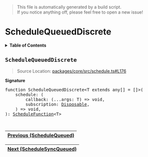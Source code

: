 > This file is automatically generated by a build script.<br>If you notice anything off, please feel free to open a new issue!

# ScheduleQueuedDiscrete

<details><summary><b>Table of Contents</b></summary><br>

1. [<code>ScheduleQueuedDiscrete</code>](#ScheduleQueuedDiscrete)</details>

## <a name="ScheduleQueuedDiscrete"></a><code>ScheduleQueuedDiscrete</code>

> Source Location: [packages\/core\/src\/schedule.ts#L176](..\/..\/packages\/core\/src\/schedule.ts#L176)

<b>Signature</b>

<pre>function ScheduleQueuedDiscrete&lt;T extends any[] = []&gt;(<br>    schedule: (<br>        callback: (...args: T) =&gt; void,<br>        subscription: <a href="../01-api-basics/00-Disposable.md#Disposable-Interface">Disposable</a>,<br>    ) =&gt; void,<br>): <a href="00-ScheduleFunction.md#ScheduleFunction">ScheduleFunction</a>&lt;T&gt;</pre><br>

| [Previous \(ScheduleQueued\)](03-ScheduleQueued.md#readme) |
| --- |

<div align="right">

| [Next \(ScheduleSyncQueued\)](05-ScheduleSyncQueued.md#readme) |
| --- |
</div>
